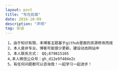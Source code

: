 ```yaml
---
layout: post
title: "写在前面"
date: 2016-10-09 
description: "声明"
tag: 杂话 
---
```


	
	
     1，由于知识有限，本博客主题基于github里面的资源修改而成
     2，本人是非专业，博客可能很少更新，建设动态网站中
     3，本人联系方式： QQ;879815165
     4,本人微信公众号：gh_d12e9f404e2c
     5，有任何问题都可以咨询我！一起学习一起进步！
